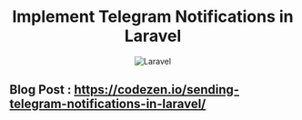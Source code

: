 <div align="center">

# Implement Telegram Notifications in Laravel 
![Laravel](https://github.com/SapneshNaik/laravel-telegram-notifications/workflows/Laravel/badge.svg)
</div>


## Blog Post : https://codezen.io/sending-telegram-notifications-in-laravel/
